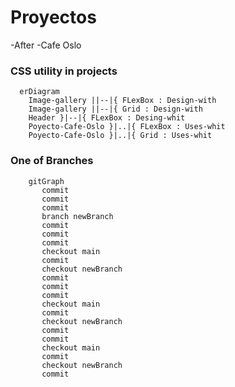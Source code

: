 # Proyectos

-After
-Cafe Oslo

### CSS utility in projects

```mermaid
  erDiagram
    Image-gallery ||--|{ FLexBox : Design-with
    Image-gallery ||--|{ Grid : Design-with
    Header }|--|{ FLexBox : Desing-whit
    Poyecto-Cafe-Oslo }|..|{ FLexBox : Uses-whit
    Poyecto-Cafe-Oslo }|..|{ Grid : Uses-whit

```

### One of Branches

```mermaid
    gitGraph
       commit
       commit
       commit
       branch newBranch
       commit
       commit
       commit
       checkout main
       commit
       checkout newBranch
       commit
       commit
       commit
       checkout main
       commit
       checkout newBranch
       commit
       commit
       checkout main
       commit
       checkout newBranch
       commit


```
